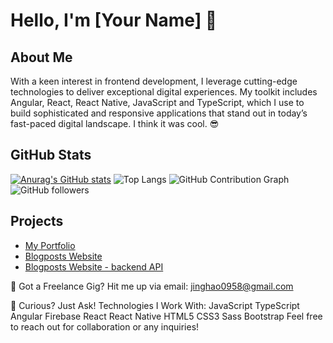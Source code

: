 # Hello, I'm [Your Name] 👋

## About Me

With a keen interest in frontend development, I leverage cutting-edge technologies to deliver exceptional digital experiences. My toolkit includes Angular, React, React Native, JavaScript and TypeScript, which I use to build sophisticated and responsive applications that stand out in today’s fast-paced digital landscape. I think it was cool. 😎

## GitHub Stats

[![Anurag's GitHub stats](https://github-readme-stats.vercel.app/api?username=jinghaoyong)](https://github.com/anuraghazra/github-readme-stats)
![Top Langs](https://github-readme-stats.vercel.app/api/top-langs/?username=jinghaoyong&layout=compact)
![GitHub Contribution Graph](https://activity-graph.herokuapp.com/graph?username=jinghaoyong&theme=react-dark)
![GitHub followers](https://img.shields.io/github/followers/jinghaoyong?style=social)

## Projects

- [My Portfolio](https://github.com/jinghaoyong/myportfolio)
- [Blogposts Website](https://github.com/jinghaoyong/codepulse)
- [Blogposts Website - backend API](https://github.com/jinghaoyong/codepulse_webapi_backend)

💼 Got a Freelance Gig?
Hit me up via email: jinghao0958@gmail.com

💬 Curious? Just Ask!
Technologies I Work With:
JavaScript
TypeScript
Angular
Firebase
React
React Native
HTML5
CSS3
Sass
Bootstrap
Feel free to reach out for collaboration or any inquiries!
